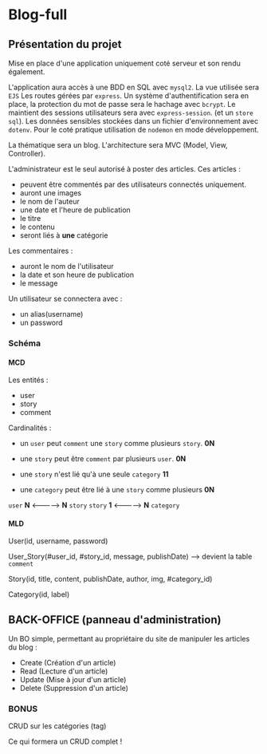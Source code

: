 # Blog-full

## Présentation du projet

Mise en place d'une application uniquement coté serveur et son rendu également.

L'application aura accès à une BDD en SQL avec `mysql2`.
La vue utilisée sera `EJS`
Les routes gérées par `express`.
Un système d'authentification sera en place, la protection du mot de passe sera le hachage avec `bcrypt`.
Le maintient des sessions utilisateurs sera avec `express-session`. (et un `store sql`).
Les données sensibles stockées dans un fichier d'environnement avec `dotenv`.
Pour le coté pratique utilisation de `nodemon` en mode développement.

La thématique sera un blog.
L'architecture sera MVC (Model, View, Controller).

L'administrateur est le seul autorisé à poster des articles.
Ces articles :

- peuvent être commentés par des utilisateurs connectés uniquement.
- auront une images
- le nom de l'auteur
- une date et l'heure de publication
- le titre
- le contenu
- seront liés à **une** catégorie

Les commentaires :

- auront le nom de l'utilisateur
- la date et son heure de publication
- le message

Un utilisateur se connectera avec :

- un alias(username)
- un password

### Schéma

#### MCD

Les entités :

- user
- story
- comment

Cardinalités :

- un `user` peut `comment` une `story` comme plusieurs `story`. **0N**
- une `story` peut être `comment` par plusieurs `user`. **0N**

- une `story` n'est lié qu'à une seule `category` **11**
- une `category` peut être lié à une `story` comme plusieurs **0N**

`user` **N** <-----> **N** `story`
`story` **1** <-----> **N** `category`

#### MLD

User(id, username, password)

User_Story(#user_id, #story_id, message, publishDate) --> devient la table `comment`

Story(id, title, content, publishDate, author, img, #category_id)

Category(id, label)

## BACK-OFFICE (panneau d'administration)

Un BO simple, permettant au propriétaire du site de manipuler les articles du blog :

- Create (Création d'un article)
- Read (Lecture d'un article)
- Update (Mise à jour d'un article)
- Delete (Suppression d'un article)

### BONUS

CRUD sur les catégories (tag)

Ce qui formera un CRUD complet !
